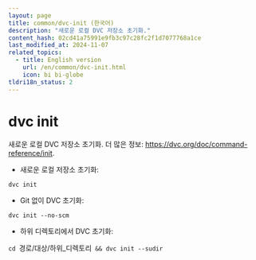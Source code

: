 ```yaml
---
layout: page
title: common/dvc-init (한국어)
description: "새로운 로컬 DVC 저장소 초기화."
content_hash: 02cd41a75991e9fb3c97c28fc2f1d7077768a1ce
last_modified_at: 2024-11-07
related_topics:
  - title: English version
    url: /en/common/dvc-init.html
    icon: bi bi-globe
tldri18n_status: 2
---
```

# dvc init

새로운 로컬 DVC 저장소 초기화.
더 많은 정보: <https://dvc.org/doc/command-reference/init>.

- 새로운 로컬 저장소 초기화:

`dvc init`

- Git 없이 DVC 초기화:

`dvc init --no-scm`

- 하위 디렉토리에서 DVC 초기화:

`cd `<span class="tldr-var badge badge-pill bg-dark-lm bg-white-dm text-white-lm text-dark-dm font-weight-bold">경로/대상/하위_디렉토리</span>` && dvc init --sudir`
